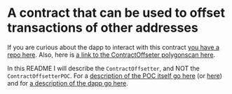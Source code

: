 # A contract that can be used to offset transactions of other addresses

If you are curious about the dapp to interact with this contract [you have a repo here](https://github.com/lazaralex98/contract-offsetter-ui). Also, here is [a link to the ContractOffseter polygonscan here](https://mumbai.polygonscan.com/address/0x4F828CeDAfcBa0cDd2d9Ace14caFfb0b1FaF9199).

In this README I will describe the `ContractOffsetter`, and NOT the `ContractOffsetterPOC`. For a [description of the POC itself go here](https://www.alexlazar.dev/posts/contract-offsetter-poc) (or [here](https://github.com/lazaralex98/alexlazar.dev/blob/main/_posts/contract-offsetter-poc.md)) and for [a description of the dapp go here](https://github.com/lazaralex98/contract-offsetter-ui/blob/main/README.md).
